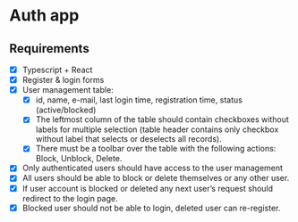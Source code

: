 # Auth app

## Requirements

- [x] Typescript + React
- [x] Register & login forms
- [x] User management table:
  - [x] id, name, e-mail, last login time, registration time, status (active/blocked)
  - [x] The leftmost column of the table should contain checkboxes without labels for multiple selection (table header contains only checkbox without label that selects or deselects all records).
  - [x] There must be a toolbar over the table with the following actions: Block, Unblock, Delete.
- [x] Only authenticated users should have access to the user management
- [x] All users should be able to block or delete themselves or any other user.
- [x] If user account is blocked or deleted any next user’s request should redirect to the login page.
- [x] Blocked user should not be able to login, deleted user can re-register.
